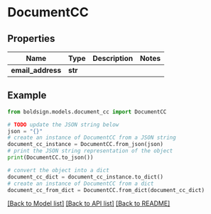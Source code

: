 # DocumentCC


## Properties

Name | Type | Description | Notes
------------ | ------------- | ------------- | -------------
**email_address** | **str** |  | 

## Example

```python
from boldsign.models.document_cc import DocumentCC

# TODO update the JSON string below
json = "{}"
# create an instance of DocumentCC from a JSON string
document_cc_instance = DocumentCC.from_json(json)
# print the JSON string representation of the object
print(DocumentCC.to_json())

# convert the object into a dict
document_cc_dict = document_cc_instance.to_dict()
# create an instance of DocumentCC from a dict
document_cc_from_dict = DocumentCC.from_dict(document_cc_dict)
```
[[Back to Model list]](../README.md#documentation-for-models) [[Back to API list]](../README.md#documentation-for-api-endpoints) [[Back to README]](../README.md)


